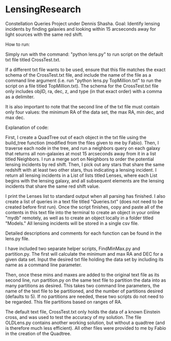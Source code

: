# LensingResearch

Constellation Queries Project under Dennis Shasha.
Goal: Identify lensing incidents by finding galaxies and looking within 15 arcseconds away for light sources with the same red shift.

How to run:

Simply run with the command: "python lens.py" to run script on the default txt file titled CrossTest.txt.

If a different txt file wants to be used, ensure that this file matches the exact schema of the CrossTest.txt file, and include the name of the file
as a command line argument (i.e. run "python lens.py TopMillion.txt" to run the script on a file titled TopMillion.txt). The schema for the CrossTest.txt file
only includes objID, ra, dec, z, and type (in that exact order) with a comma as a delimiter.

It is also important to note that the second line of the txt file must contain only four values: the minimum RA of the data set, the max RA, min dec, and max dec.

Explanation of code:

First, I create a QuadTree out of each object in the txt file using the build_tree function (modified from the files given to me by Fabio). Then, I traverse
each node in the tree, and run a neighbors query on each galaxy that returns all non-galaxies at most 15 arcseconds away from it in a list titled Neighbors.
I run a merge sort on Neighbors to order the potential lensing incidents by red shift. Then, I pick out any stars that share the same redshift with at least
two other stars, thus indicating a lensing incident. I return all lensing incidents in a List of lists titled Lenses, where each List begins with the lensing galaxy,
and all subsequent elements are the lensing incidents that share the same red shift value.

I print the Lenses list to standard output when all parsing has finished. I also create a list of queries in 
a text file titled "Queries.txt" (does not need to be created before first run). Once the script finishes, copy and paste all of the contents in this text
file into the terminal to create an object in your online "mydb" remotely, as well as to create an object locally in a folder titled "Models." All lensing incidents
will be stored in a single csv file.

Detailed descriptions and comments for each function can be found in the lens.py file.

I have included two separate helper scripts, FindMinMax.py and partition.py. The first will calculate the minimum and max RA and DEC for a given data set. Input the desired
txt file holding the data set by including its name as a command line parameter.

Then, once these mins and maxes are added to the original text file as its second line, run partition.py on the same text file to partition the data into as many partitions
as desired. This takes two command line parameters, the name of the text file to be partitioned, and the number of partitions desired (defaults to 5). If no partitions are
needed, these two scripts do not need to be regarded. This file partitions based on ranges of RA.

The default text file, CrossTest.txt only holds the data of a known Einstein cross, and was used to test the accuracy of my solution. The file OLDLens.py contains another working
solution, but without a quadtree (and is therefore much less efficient). All other files were provided to me by Fabio in the creation of the Quadtree.
